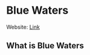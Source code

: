 # Blue Waters
Website: [Link](https://bluewaters.s3.eu-de.cloud-object-storage.appdomain.cloud/index.html)

## What is Blue Waters
